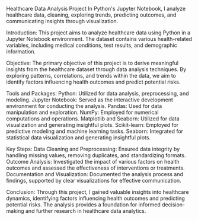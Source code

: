 Healthcare Data Analysis Project
In Python's Jupyter Notebook, I analyze healthcare data, cleaning, exploring trends, predicting outcomes, and communicating insights through visualization.

Introduction:
This project aims to analyze healthcare data using Python in a Jupyter Notebook environment. The dataset contains various health-related variables, including medical conditions, test results, and demographic information.

Objective:
The primary objective of this project is to derive meaningful insights from the healthcare dataset through data analysis techniques. By exploring patterns, correlations, and trends within the data, we aim to identify factors influencing health outcomes and predict potential risks.

Tools and Packages:
Python: Utilized for data analysis, preprocessing, and modeling.
Jupyter Notebook: Served as the interactive development environment for conducting the analysis.
Pandas: Used for data manipulation and exploration.
NumPy: Employed for numerical computations and operations.
Matplotlib and Seaborn: Utilized for data visualization and generating insightful plots.
Scikit-learn: Employed for predictive modeling and machine learning tasks.
Seaborn: Integrated for statistical data visualization and generating insightful plots.

Key Steps:
Data Cleaning and Preprocessing: Ensured data integrity by handling missing values, removing duplicates, and standardizing formats.
Outcome Analysis: Investigated the impact of various factors on health outcomes and assessed the effectiveness of interventions or treatments.
Documentation and Visualization: Documented the analysis process and findings, supported by clear visualizations for effective communication.

Conclusion:
Through this project, I gained valuable insights into healthcare dynamics, identifying factors influencing health outcomes and predicting potential risks. The analysis provides a foundation for informed decision-making and further research in healthcare data analytics.


  
